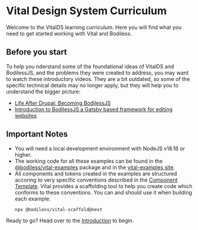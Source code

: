 # Vital Design System Curriculum

Welcome to the VitalDS learning curriculum. Here you will find what you need to get started working
with Vital and Bodiless.

## Before you start

To help you nderstand some of the foundational ideas of VitalDS and BodilessJS, and the problems they
were created to address, you may want to watch these introductory videos.  They are a bit outdated,
so some of the specific technical details may no longer apply, but they will help you to understand
the bigger picture:


- [Life After Drupal: Becoming BodilessJS](https://www.youtube.com/watch?v=10R0ppnIGY4)
- [Introduction to BodilessJS a Gatsby based framework for editing websites](
https://www.youtube.com/watch?v=_LBdqpscwi0)


## Important Notes

- You will need a local development environment with NodeJS v18.16 or higher.
- The working code for all these examples can be found in the
  [@bodiless/vital-examples](https://github.com/johnsonandjohnson/Bodiless-JS/tree/main/packages/vital-examples)
  package and in the [vital-examples site](https://github.com/johnsonandjohnson/Bodiless-JS/tree/main/sites/vital-examples).
- All components and tokens created in the examples are structured accoring to very specific
  conventions described in the [Component Template](). Vital provides a scaffolding tool to help you
  create code which conforms to these conventions. You can and should use it when building each
  example:
  ```
  npx @bodiless/vital-scaffold@next
  ```

Ready to go?  Head over to the [Introduction](./Introduction) to begin.
